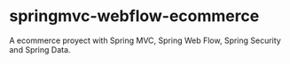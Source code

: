 # springmvc-webflow-ecommerce
A ecommerce proyect with Spring MVC, Spring Web Flow, Spring Security and Spring Data.

